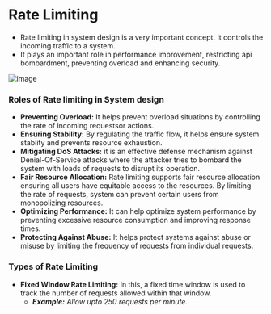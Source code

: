 # Rate Limiting

- Rate limiting in system design is a very important concept. It controls the incoming traffic to a system.
- It plays an important role in performance improvement, restricting api bombardment, preventing overload and enhancing security.

![image](https://github.com/user-attachments/assets/62c6f07f-af54-4b48-908a-5cddc89c4e8e)

### Roles of Rate limiting in System design
- **Preventing Overload:** It helps prevent overload situations by controlling the rate of incoming requestsor actions.
- **Ensuring Stability:** By regulating the traffic flow, it helps ensure system stabiity and prevents resource exhaustion.
- **Mitigating DoS Attacks:** it is an effective defense mechanism against Denial-Of-Service attacks where the attacker tries to bombard the system with loads of requests to disrupt its operation.
- **Fair Resource Allocation:** Rate limiting supports fair resource allocation ensuring all users have equitable access to the resources. By limiting the rate of requests, system can prevent certain users from monopolizing resources.
- **Optimizing Performance:** It can help optimize system performance by preventing excessive resource consumption and improving response times.
- **Protecting Against Abuse:** It helps protect systems against abuse or misuse by limiting the frequency of requests from individual requests.

### Types of Rate Limiting
- **Fixed Window Rate Limiting:** In this, a fixed time window is used to track the number of requests allowed within that window.
  - _**Example:** Allow upto 250 requests per minute._
